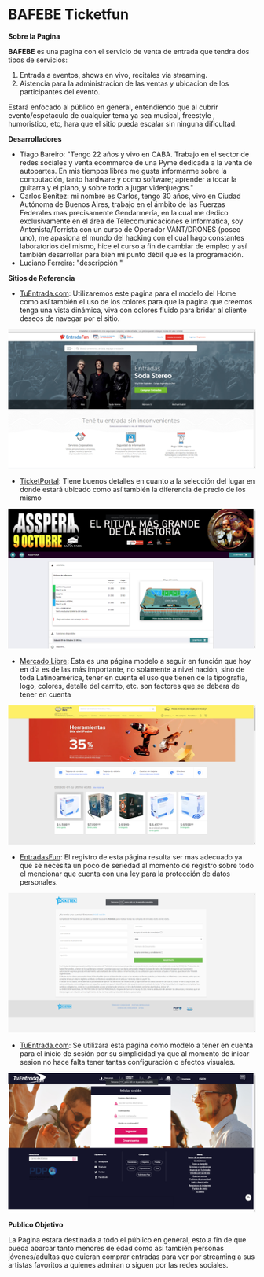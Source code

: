 # BAFEBE Ticketfun

**Sobre la Pagina**

**BAFEBE** es una pagina con el servicio de venta de entrada  que tendra dos tipos de servicios: 

1. Entrada a eventos, shows en vivo, recitales via streaming.
2. Aistencia para la administracion de las ventas y ubicacion de los participantes del evento. 

Estará enfocado al público en general, entendiendo que al cubrir evento/espetaculo de cualquier tema ya sea musical, freestyle , humoristico, etc, hara que el sitio pueda escalar sin ninguna dificultad.

**Desarrolladores**

<ul>
  <li>Tiago Bareiro: "Tengo 22 años y vivo en CABA. Trabajo en el sector de redes sociales y venta ecommerce de una Pyme dedicada a la venta de autopartes. En mis tiempos libres me gusta informarme sobre la computación, tanto hardware y como software; aprender a tocar la guitarra y el piano, y sobre todo a jugar videojuegos." </li>  
  <li>Carlos Benitez: mi nombre es Carlos, tengo 30 años, vivo en Ciudad Autónoma de Buenos Aires, trabajo en el ámbito de las Fuerzas Federales mas precisamente Gendarmería, en la cual me dedico exclusivamente en el área de Telecomunicaciones e Informática, soy Antenista/Torrista con un curso de Operador VANT/DRONES (poseo uno), me apasiona el mundo del hacking con el cual hago constantes laboratorios del mismo, hice el curso a fin de cambiar de empleo y así también desarrollar para bien mi punto débil que es la programación.</li>
  <li>Luciano Ferreira: "descripción "</li>
</ul>

**Sitios de Referencia**

<ul> 
  <li><a href="https://www.entradafan.com.ar/" >TuEntrada.com</a>: Utilizaremos este pagina para el modelo del Home como así también el uso de los colores para que la pagina que creemos tenga una vista dinámica, viva con colores fluido para bridar al cliente deseos de navegar por el sitio.</li>
</ul>
  <a><img src="https://github.com/EmmaCarlos/grupo_12_BAFEBE/blob/main/public/img/BAFEBE_HOME_TUENTRADAFANo.png" alt="ENTRADASFAN"></a>
<ul> 
  <li><a href="https://lunapark.ticketportal.com.ar/event?p=CD91D107384453217529DDFDDAD726A767B86BDFD1504539" >TicketPortal</a>: Tiene buenos detalles en cuanto a la selección del lugar en donde estará ubicado como así también la diferencia de precio de los mismo</li>
</ul>
  <a><img src="https://github.com/EmmaCarlos/grupo_12_BAFEBE/blob/main/public/img/BAFEBE_DETALLE_CARRITO_PRODUCTO_ticketportal.png" alt="TicketPortal"></a>
<ul>  
  <li><a href="https://www.mercadolibre.com.ar/" >Mercado Libre</a>: Esta es una página modelo a seguir en función que hoy en día es de las más importante, no solamente a nivel nación, sino de toda Latinoamérica, tener en cuenta el uso que tienen de la tipografía, logo, colores, detalle del carrito, etc. son factores que se debera de tener en cuenta</li>
</ul>
 <a><img src="https://github.com/EmmaCarlos/grupo_12_BAFEBE/blob/main/public/img/BAFEBE_MERCADO_LIBRE.png" alt="TicketPortal"></a>
<ul> 
 <li><a href="https://www.ticketek.com.ar/websource/auth/signup/" >EntradasFun</a>: El registro de esta página resulta ser mas adecuado ya que se necesita un poco de seriedad     al momento de registro sobre todo el mencionar que cuenta con una ley para la protección de datos personales. </li>
</ul>
<a><img src="https://github.com/EmmaCarlos/grupo_12_BAFEBE/blob/main/public/img/BAFEBE_REGISTRO_TICKETEKo.png" al="tuentrada.com"></a>
<ul>  
  <li><a href="https://tuentrada.com/autenticacion/ingresar/" >TuEntrada.com</a>: Se utilizara esta pagina como modelo a tener en cuenta para el inicio de sesión por su simplicidad ya que al momento de inicar sesion no hace falta tener tantas configuración o efectos visuales.</li></ul>
</ul>  
  <a><img src="https://github.com/EmmaCarlos/grupo_12_BAFEBE/blob/main/public/img/BAFEBE_INICIO_DE_SESION_TUENTRADA.COM.png" al="tuentrada.com"></a>


**Publico Objetivo**

La Pagina estara destinada a todo el público en general, esto a fin de que pueda abarcar tanto menores de edad como así también personas jóvenes/adultas que quieran comprar entradas para ver por streaming a sus artistas favoritos a quienes admiran o siguen por las redes sociales.
